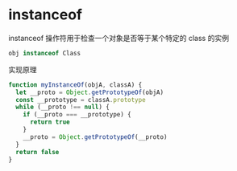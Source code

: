 # instanceof

instanceof 操作符用于检查一个对象是否等于某个特定的 class 的实例

```js
obj instanceof Class
```

实现原理

```js
function myInstanceOf(objA, classA) {
  let __proto = Object.getPrototypeOf(objA)
  const __prototype = classA.prototype
  while (__proto !== null) {
    if (__proto === __prototype) {
      return true
    }
    __proto = Object.getPrototypeOf(__proto)
  }
  return false
}
```
